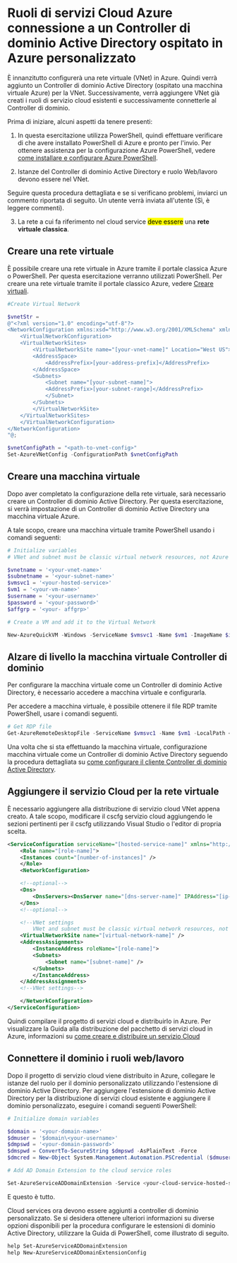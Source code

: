 <properties
  pageTitle="Connettere un Controller di dominio personalizzato di un servizio Cloud | Microsoft Azure"
  description="Informazioni su come connettere i ruoli di web/lavoro a un dominio di Active Directory personalizzato tramite PowerShell e un dominio interno"
  services="cloud-services"
  documentationCenter=""
  authors="Thraka"
  manager="timlt"
  editor=""/>

  <tags
    ms.service="cloud-services"
    ms.workload="tbd"
    ms.tgt_pltfrm="na"
    ms.devlang="na"
    ms.topic="article"
    ms.date="10/21/2016"
    ms.author="adegeo"/>

# <a name="connecting-azure-cloud-services-roles-to-a-custom-ad-domain-controller-hosted-in-azure"></a>Ruoli di servizi Cloud Azure connessione a un Controller di dominio Active Directory ospitato in Azure personalizzato

È innanzitutto configurerà una rete virtuale (VNet) in Azure. Quindi verrà aggiunto un Controller di dominio Active Directory (ospitato una macchina virtuale Azure) per la VNet. Successivamente, verrà aggiungere VNet già creati i ruoli di servizio cloud esistenti e successivamente connetterle al Controller di dominio.

Prima di iniziare, alcuni aspetti da tenere presenti:

1.  In questa esercitazione utilizza PowerShell, quindi effettuare verificare di che avere installato PowerShell di Azure e pronto per l'invio. Per ottenere assistenza per la configurazione Azure PowerShell, vedere [come installare e configurare Azure PowerShell](../powershell-install-configure.md).

2.  Istanze del Controller di dominio Active Directory e ruolo Web/lavoro devono essere nel VNet.

Seguire questa procedura dettagliata e se si verificano problemi, inviarci un commento riportata di seguito. Un utente verrà inviata all'utente (Sì, è leggere commenti).

3. La rete a cui fa riferimento nel cloud service <mark>deve essere</mark> una **rete virtuale classica**.

## <a name="create-a-virtual-network"></a>Creare una rete virtuale

È possibile creare una rete virtuale in Azure tramite il portale classica Azure o PowerShell. Per questa esercitazione verranno utilizzati PowerShell. Per creare una rete virtuale tramite il portale classico Azure, vedere [Creare virtuali](../virtual-network/virtual-networks-create-vnet-arm-pportal.md).

```powershell
#Create Virtual Network

$vnetStr =
@"<?xml version="1.0" encoding="utf-8"?>
<NetworkConfiguration xmlns:xsd="http://www.w3.org/2001/XMLSchema" xmlns:xsi="http://www.w3.org/2001/XMLSchema-instance" xmlns="http://schemas.microsoft.com/ServiceHosting/2011/07/NetworkConfiguration">
    <VirtualNetworkConfiguration>
    <VirtualNetworkSites>
        <VirtualNetworkSite name="[your-vnet-name]" Location="West US">
        <AddressSpace>
            <AddressPrefix>[your-address-prefix]</AddressPrefix>
        </AddressSpace>
        <Subnets>
            <Subnet name="[your-subnet-name]">
            <AddressPrefix>[your-subnet-range]</AddressPrefix>
            </Subnet>
        </Subnets>
        </VirtualNetworkSite>
    </VirtualNetworkSites>
    </VirtualNetworkConfiguration>
</NetworkConfiguration>
"@;

$vnetConfigPath = "<path-to-vnet-config>"
Set-AzureVNetConfig -ConfigurationPath $vnetConfigPath
```

## <a name="create-a-virtual-machine"></a>Creare una macchina virtuale

Dopo aver completato la configurazione della rete virtuale, sarà necessario creare un Controller di dominio Active Directory. Per questa esercitazione, si verrà impostazione di un Controller di dominio Active Directory una macchina virtuale Azure.

A tale scopo, creare una macchina virtuale tramite PowerShell usando i comandi seguenti:

```powershell
# Initialize variables
# VNet and subnet must be classic virtual network resources, not Azure Resource Manager resources.

$vnetname = '<your-vnet-name>'
$subnetname = '<your-subnet-name>'
$vmsvc1 = '<your-hosted-service>'
$vm1 = '<your-vm-name>'
$username = '<your-username>'
$password = '<your-password>'
$affgrp = '<your- affgrp>'

# Create a VM and add it to the Virtual Network

New-AzureQuickVM -Windows -ServiceName $vmsvc1 -Name $vm1 -ImageName $imgname -AdminUsername $username -Password $password -AffinityGroup $affgrp -SubnetNames $subnetname -VNetName $vnetname
```

## <a name="promote-your-virtual-machine-to-a-domain-controller"></a>Alzare di livello la macchina virtuale Controller di dominio
Per configurare la macchina virtuale come un Controller di dominio Active Directory, è necessario accedere a macchina virtuale e configurarla.

Per accedere a macchina virtuale, è possibile ottenere il file RDP tramite PowerShell, usare i comandi seguenti.

```powershell
# Get RDP file
Get-AzureRemoteDesktopFile -ServiceName $vmsvc1 -Name $vm1 -LocalPath <rdp-file-path>
```

Una volta che si sta effettuando la macchina virtuale, configurazione macchina virtuale come un Controller di dominio Active Directory seguendo la procedura dettagliata su [come configurare il cliente Controller di dominio Active Directory](http://social.technet.microsoft.com/wiki/contents/articles/12370.windows-server-2012-set-up-your-first-domain-controller-step-by-step.aspx).

## <a name="add-your-cloud-service-to-the-virtual-network"></a>Aggiungere il servizio Cloud per la rete virtuale

È necessario aggiungere alla distribuzione di servizio cloud VNet appena creato. A tale scopo, modificare il cscfg servizio cloud aggiungendo le sezioni pertinenti per il cscfg utilizzando Visual Studio o l'editor di propria scelta.

```xml
<ServiceConfiguration serviceName="[hosted-service-name]" xmlns="http://schemas.microsoft.com/ServiceHosting/2008/10/ServiceConfiguration" osFamily="[os-family]" osVersion="*">
    <Role name="[role-name]">
    <Instances count="[number-of-instances]" />
    </Role>
    <NetworkConfiguration>

    <!--optional-->
    <Dns>
        <DnsServers><DnsServer name="[dns-server-name]" IPAddress="[ip-address]" /></DnsServers>
    </Dns>
    <!--optional-->

    <!--VNet settings
        VNet and subnet must be classic virtual network resources, not Azure Resource Manager resources.-->
    <VirtualNetworkSite name="[virtual-network-name]" />
    <AddressAssignments>
        <InstanceAddress roleName="[role-name]">
        <Subnets>
            <Subnet name="[subnet-name]" />
        </Subnets>
        </InstanceAddress>
    </AddressAssignments>
    <!--VNet settings-->

    </NetworkConfiguration>
</ServiceConfiguration>
```

Quindi compilare il progetto di servizi cloud e distribuirlo in Azure. Per visualizzare la Guida alla distribuzione del pacchetto di servizi cloud in Azure, informazioni su [come creare e distribuire un servizio Cloud](cloud-services-how-to-create-deploy.md#deploy)

## <a name="connect-your-webworker-roles-to-the-domain"></a>Connettere il dominio i ruoli web/lavoro

Dopo il progetto di servizio cloud viene distribuito in Azure, collegare le istanze del ruolo per il dominio personalizzato utilizzando l'estensione di dominio Active Directory. Per aggiungere l'estensione di dominio Active Directory per la distribuzione di servizi cloud esistente e aggiungere il dominio personalizzato, eseguire i comandi seguenti PowerShell:

```powershell
# Initialize domain variables

$domain = '<your-domain-name>'
$dmuser = '$domain\<your-username>'
$dmpswd = '<your-domain-password>'
$dmspwd = ConvertTo-SecureString $dmpswd -AsPlainText -Force
$dmcred = New-Object System.Management.Automation.PSCredential ($dmuser, $dmspwd)

# Add AD Domain Extension to the cloud service roles

Set-AzureServiceADDomainExtension -Service <your-cloud-service-hosted-service-name> -Role <your-role-name> -Slot <staging-or-production> -DomainName $domain -Credential $dmcred -JoinOption 35
```

E questo è tutto.

Cloud services ora devono essere aggiunti a controller di dominio personalizzato. Se si desidera ottenere ulteriori informazioni su diverse opzioni disponibili per la procedura configurare le estensioni di dominio Active Directory, utilizzare la Guida di PowerShell, come illustrato di seguito.

```powershell
help Set-AzureServiceADDomainExtension
help New-AzureServiceADDomainExtensionConfig
```
